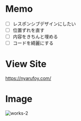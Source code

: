 # Memo

- [ ] レスポンシブデザインにしたい
- [ ] 位置ずれを直す
- [ ] 内容をきちんと埋める
- [ ] コードを綺麗にする

# View Site

https://nyarufoy.com/


# Image
![works-2](https://user-images.githubusercontent.com/68112807/136665388-6c34812f-f6c1-4fd4-b192-ab54f83505c5.png)
